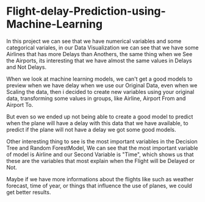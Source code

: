 # Flight-delay-Prediction-using-Machine-Learning

In this project we can see that we have numerical variables and some categorical variales, in our Data Visualization we can see that we have some Airlines that has more Delays than Anothers, the same thing when we See the Airports, its interesting that we have almost the same values in Delays and Not Delays.

When we look at machine learning models, we can't get a good models to preview when we have delay when we use our Original Data, even when we Scaling the data, then i decided to create new variables using your original data, transforming some values in groups, like Airline, Airport From and Airport To.

But even so we ended up not being able to create a good model to predict when the plane will have a delay with this data that we have available, to predict if the plane will not have a delay we got some good models.

Other interesting thing to see is the most important variables in the Decision Tree and Random ForestModel, We can see that the most important variable of model is Airline and our Second Variable is "Time", which shows us that these are the variables that most explain when the Flight will be Delayed or Not.

Maybe if we have more informations about the flights like such as weather forecast, time of year, or things that influence the use of planes, we could get better results.

